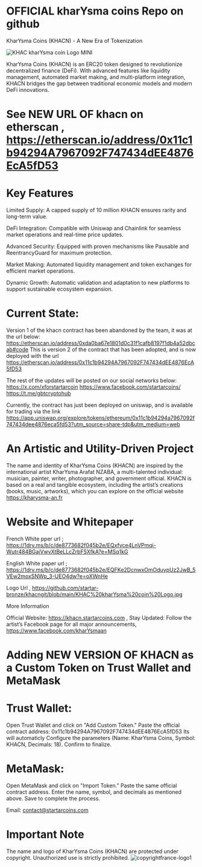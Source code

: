 # OFFICIAL kharYsma coins Repo on github

KharYsma Coins (KHACN) - A New Era of Tokenization

![KHAC kharYsma coin Logo MINI](https://github.com/user-attachments/assets/587d362b-dcf1-42a4-881d-f5a8a53d3705)


KharYsma Coins (KHACN) is an ERC20 token designed to revolutionize decentralized finance (DeFi). With advanced features like liquidity management, automated market making, and multi-platform integration, KHACN bridges the gap between traditional economic models and modern DeFi innovations.

# See NEW URL OF khacn on etherscan , https://etherscan.io/address/0x11c1b94294A7967092F747434dEE4876EcA5fD53

# Key Features

Limited Supply: A capped supply of 10 million KHACN ensures rarity and long-term value.

DeFi Integration: Compatible with Uniswap and Chainlink for seamless market operations and real-time price updates.

Advanced Security: Equipped with proven mechanisms like Pausable and ReentrancyGuard for maximum protection.

Market Making: Automated liquidity management and token exchanges for efficient market operations.

Dynamic Growth: Automatic validation and adaptation to new platforms to support sustainable ecosystem expansion.

# Current State:

Version 1 of the khacn contract has been abandoned by the team, it was at the url below:
https://etherscan.io/address/0xda0ba67e1801d0c31f1cafb8197f1db4a52dbcab#code
This is version 2 of the contract that has been adopted, and is now deployed with the url https://etherscan.io/address/0x11c1b94294A7967092F747434dEE4876EcA5fD53

The rest of the updates will be posted on our social networks below:
https://x.com/xforstartarcoin
https://www.facebook.com/startarcoins/
https://t.me/gbtcryptohub

Currently, the contract has just been deployed on uniswap, and is available for trading via the link https://app.uniswap.org/explore/tokens/ethereum/0x11c1b94294a7967092f747434dee4876eca5fd53?utm_source=share-tdp&utm_medium=web


# An Artistic and Utility-Driven Project

The name and identity of KharYsma Coins (KHACN) are inspired by the international artist KharYsma Arafat NZABA, a multi-talented individual: musician, painter, writer, photographer, and government official. KHACN is based on a real and tangible ecosystem, including the artist’s creations (books, music, artworks), which you can explore on the official website https://kharysma-an.fr

# Website and Whitepaper

French White pper url ; https://1drv.ms/b/c/de8773682f045b2e/EQxfvce4LnVPmqi-Wutr484BGajVwvXtBeLLcZrbF5XfkA?e=MSq1kG

English White paper url ; https://1drv.ms/b/c/de8773682f045b2e/EQFKe2DcnwxOmOduypUz2JwB_5VEw2moxSNWp_3-UEO4dw?e=oXWnHe

Logo Url , https://github.com/startar-bronze/khacngit/blob/main/KHAC%20kharYsma%20coin%20Logo.jpg

More Information

Official Website: https://khacn.startarcoins.com , 
Stay Updated: Follow the artist’s Facebook page for all major announcements, https://www.facebook.com/kharYsmaan

# Adding NEW VERSION OF KHACN as a Custom Token on Trust Wallet and MetaMask

# Trust Wallet:
Open Trust Wallet and click on "Add Custom Token."
Paste the official contract address:
0x11c1b94294A7967092F747434dEE4876EcA5fD53
Its will automaticly Configure the parameters (Name: KharYsma Coins, Symbol: KHACN, Decimals: 18).
Confirm to finalize.

# MetaMask:
Open MetaMask and click on "Import Token."
Paste the same official contract address.
Enter the name, symbol, and decimals as mentioned above.
Save to complete the process.

Email: contact@startarcoins.com

# Important Note
The name and logo of KharYsma Coins (KHACN) are protected under copyright. Unauthorized use is strictly prohibited.
![copyrightfrance-logo1](https://github.com/user-attachments/assets/c62e64dc-6090-4ea2-af4d-2c9ff106fee5)

